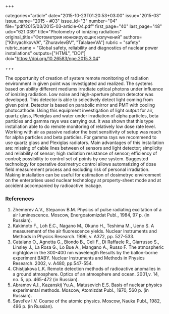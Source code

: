 +++

categories="article"
date="2015-10-23T01:20:53+03:00"
issue="2015-03"
issue_name="2015 - #03"
issue_id="3"
number="04"
file="pdf/2015/03/2015-03-article-04.pdf"
first_page="40"
last_page="48"
udc="621.039"
title="Photometry of ionizing radiations"
original_title="Фотометрия ионизирующих излучений"
authors=["KhryachkovVA", "ZhuravlevBV", "TalalaevVA"]
rubric = "safety"
rubric_name = "Global safety, reliability and diagnostics of nuclear power installations"
outputs=["HTML", "DOI"]
doi="https://doi.org/10.26583/npe.2015.3.04"

+++

The opportunity of creation of system remote monitoring of radiation environment in given point was investigated and realized. The systems based on ability different mediums irradiate optical photons under influence of ionizing radiation. Low noise and high-aperture photon detector was developed. This detector is able to selectively detect light coming from given point. Detector is based on parabolic mirror and PMT with cooling photocathode. Using this equipment investigation of light output for air, quartz glass, Plexiglas and water under irradiation of alpha particles, beta particles and gamma rays was carrying out. It was shown that this type installation able to do remote monitoring of relatively low dose rate level. Working with air as passive radiator the best sensitivity of setup was reach for alpha particles and beta particles. For gamma rays we recommend to use quartz glass and Plexiglas radiators. Main advantages of this installation are: missing of cable lines between of sensors and light detector; simplicity and reliability of sensor; high radiation resistance of sensor; efficiency of control; possibility to control set of points by one system. Suggested technology for operative dosimetryc control allows automatizing of dose field measurement process and excluding risk of personal irradiation. Making installation can be useful for estimation of dosimetryc environment on the enterprises used nuclear technology at property-sheet mode and at accident accompanied by radioactive leakage.

### References

1. Zhemerev A.V., Stepanov B.M. Physics of pulse radiating excitation of a air luminescence. Moscow, Energoatomizdat Publ., 1984, 97 p. (in Russian).
2. Kakimoto F., Loh E.C., Nagano M., Okuno H., Teshima M., Ueno S. A measurement of the air fluorescence yields. Nuclear Instruments and Methods in Physics Research. 1996, v. A372, pp. 527-533.
3. Catalano O., Agnetta G., Biondo B., Celi F., Di Raffaele R., Giarrusso S., Linsley J., La Rosa G., Lo Bue A., Mangano A., Russo F. The atmospheric nightglow in the 300-400 nm wavelength Results by the ballon-borne experiment BABY. Nuclear Instruments and Methods in Physics Research. 2002, v. A480, pp.547-554.
4. Chistjakova L.K. Remote detection methods of radioactive anomalies in a ground atmosphere. Optics of an atmosphere and ocean. 2001,v. 14, no. 5, pp. 465-472 (in Russian).
5. Abramov A.I., Kazanskij Yu.A., Matusevich E.S. Basis of nuclear physics experimental methods. Moscow, Atomizdat Publ., 1970, 560 p. (in Russian).
6. Savel‘ev I.V. Course of the atomic physics. Moscow, Nauka Publ., 1982, 496 p. (in Russian).
